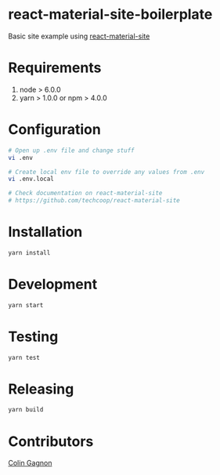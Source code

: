 # react-material-site-boilerplate

Basic site example using [react-material-site][react-material-site]

# Requirements
1) node > 6.0.0
2) yarn > 1.0.0 or npm > 4.0.0

# Configuration
```bash
# Open up .env file and change stuff
vi .env

# Create local env file to override any values from .env
vi .env.local

# Check documentation on react-material-site
# https://github.com/techcoop/react-material-site
```

# Installation
```bash
yarn install
```

# Development
```bash
yarn start
```

# Testing
```bash
yarn test
```

# Releasing
```bash
yarn build
```

# Contributors
[Colin Gagnon][admin]

[react-material-site]: https://github.com/techcoop/react-material-site
[admin]: https://github.com/colingagnon
